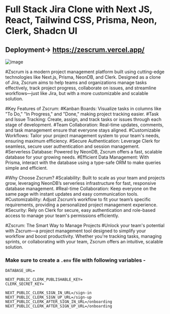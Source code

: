# Full Stack Jira Clone with Next JS, React, Tailwind CSS, Prisma, Neon, Clerk, Shadcn UI
## Deployment-> https://zescrum.vercel.app/

![image](https://github.com/user-attachments/assets/783d4f3b-925d-44cf-aaf8-4ee4035b2f6c)


#Zscrum is a modern project management platform built using cutting-edge technologies like Next.js, Prisma, NeonDB, and Clerk. Designed as a clone of Jira, Zscrum aims to help teams and organizations manage tasks effectively, track project progress, collaborate on issues, and streamline workflows—just like Jira, but with a more customizable and scalable solution.

#Key Features of Zscrum:
#Kanban Boards: Visualize tasks in columns like "To Do," "In Progress," and "Done," making project tracking easier.
#Task and Issue Tracking: Create, assign, and track tasks or issues through each stage of development.
#Team Collaboration: Real-time updates, comments, and task management ensure that everyone stays aligned.
#Customizable Workflows: Tailor your project management system to your team's needs, ensuring maximum efficiency.
#Secure Authentication: Leverage Clerk for seamless, secure user authentication and session management.
#Serverless Database: Powered by NeonDB, Zscrum offers a fast, scalable database for your growing needs.
#Efficient Data Management: With Prisma, interact with the database using a type-safe ORM to make queries simple and efficient.

#Why Choose Zscrum?
#Scalability: Built to scale as your team and projects grow, leveraging NeonDB’s serverless infrastructure for fast, responsive database management.
#Real-time Collaboration: Keep everyone on the same page with instant updates and easy communication tools.
#Customizability: Adjust Zscrum’s workflow to fit your team’s specific requirements, providing a personalized project management experience.
#Security: Rely on Clerk for secure, easy authentication and role-based access to manage your team's permissions efficiently.

#Zscrum: The Smart Way to Manage Projects
#Unlock your team's potential with Zscrum—a project management tool designed to simplify your workflow and boost productivity. Whether you're tracking tasks, managing sprints,
or collaborating with your team, Zscrum offers an intuitive, scalable solution.

### Make sure to create a `.env` file with following variables -

```
DATABASE_URL=

NEXT_PUBLIC_CLERK_PUBLISHABLE_KEY=
CLERK_SECRET_KEY=

NEXT_PUBLIC_CLERK_SIGN_IN_URL=/sign-in
NEXT_PUBLIC_CLERK_SIGN_UP_URL=/sign-up
NEXT_PUBLIC_CLERK_AFTER_SIGN_IN_URL=/onboarding
NEXT_PUBLIC_CLERK_AFTER_SIGN_UP_URL=/onboarding
```
